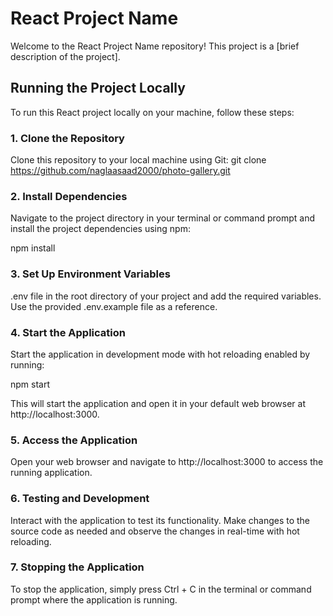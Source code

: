 # React Project Name

Welcome to the React Project Name repository! This project is a [brief description of the project].

## Running the Project Locally

To run this React project locally on your machine, follow these steps:

### 1. Clone the Repository

Clone this repository to your local machine using Git:
git clone https://github.com/naglaasaad2000/photo-gallery.git

### 2. Install Dependencies
Navigate to the project directory in your terminal or command prompt and install the project dependencies using npm:

npm install

### 3. Set Up Environment Variables
.env file in the root directory of your project and add the required variables. Use the provided .env.example file as a reference.

### 4. Start the Application
Start the application in development mode with hot reloading enabled by running:

npm start

This will start the application and open it in your default web browser at http://localhost:3000.

### 5. Access the Application
Open your web browser and navigate to http://localhost:3000 to access the running application.

### 6. Testing and Development
Interact with the application to test its functionality. Make changes to the source code as needed and observe the changes in real-time with hot reloading.

### 7. Stopping the Application
To stop the application, simply press Ctrl + C in the terminal or command prompt where the application is running.
